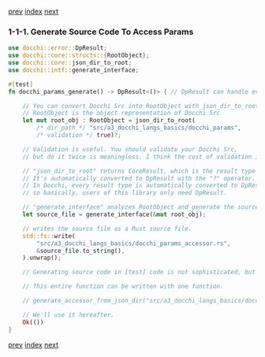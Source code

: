 [prev](a3_docchi_langs_basics_docchi_params_root.json5.md)
[index](index.md)
[next](a3_docchi_langs_basics_params_test.rs.md)

### 1-1-1. Generate Source Code To Access Params

```rust
use docchi::error::DpResult;
use docchi::core::structs::{RootObject};
use docchi::core::json_dir_to_root;
use docchi::intf::generate_interface;

#[test]
fn docchi_params_generate() -> DpResult<()> { // DpResult can handle every error type of Docchi

    // You can convert Docchi Src into RootObject with json_dir_to_root
    // RootObject is the object representation of Docchi Src
    let mut root_obj : RootObject = json_dir_to_root(
        /* dir_path */ "src/a3_docchi_langs_basics/docchi_params",
        /* validation */ true)?;

    // Validation is useful. You should validate your Docchi Src,
    // but do it twice is meaningless. I think the cost of validation is negligible, though.

    // "json_dir_to_root" returns CoreResult, which is the result type of the module "docchi_core".
    // It's automatically converted to DpResult with the "?" operator.
    // In Docchi, every result type is automatically converted to DpResult,
    // so basically, users of this library only need DpResult.

    // "generate_interface" analyzes RootObject and generate the source code to access the RootObject in Rust
    let source_file = generate_interface(&mut root_obj);

    // writes the source file as a Rust source file.
    std::fs::write(
        "src/a3_docchi_langs_basics/docchi_params_accessor.rs",
        &source_file.to_string(),
    ).unwrap();

    // Generating source code in [test] code is not sophisticated, but easy. I like it.

    // This entire function can be written with one function.

    // generate_accessor_from_json_dir("src/a3_docchi_langs_basics/docchi_params", "src/a3_docchi_langs_basics/docchi_params_accessor.rs", true)?;

    // We'll use it hereafter.
    Ok(())
}

```


[prev](a3_docchi_langs_basics_docchi_params_root.json5.md)
[index](index.md)
[next](a3_docchi_langs_basics_params_test.rs.md)
